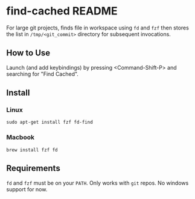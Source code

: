 # find-cached README

For large git projects, finds file in workspace using `fd` and `fzf` then stores the list in `/tmp/<git_commit>` directory for subsequent invocations.

## How to Use

Launch (and add keybindings) by pressing \<Command-Shift-P\> and searching for "Find Cached".

## Install

### Linux

```
sudo apt-get install fzf fd-find
```

### Macbook
```
brew install fzf fd
```

## Requirements

`fd` and `fzf` must be on your `PATH`. Only works with `git` repos. No windows support for now.
